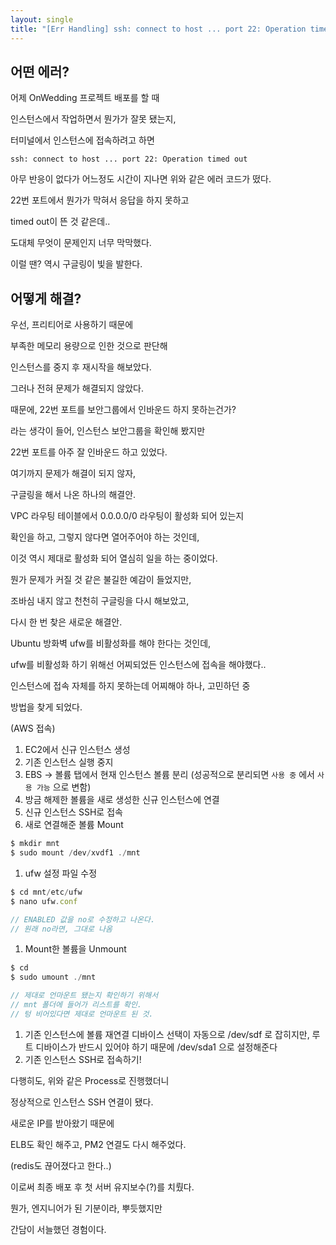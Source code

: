 ```yaml
---
layout: single
title: "[Err Handling] ssh: connect to host ... port 22: Operation timed out"
---
```


## 어떤 에러?

어제 OnWedding 프로젝트 배포를 할 때

인스턴스에서 작업하면서 뭔가가 잘못 됐는지,

터미널에서 인스턴스에 접속하려고 하면

`ssh: connect to host ... port 22: Operation timed out`

아무 반응이 없다가 어느정도 시간이 지나면 위와 같은 에러 코드가 떴다.

22번 포트에서 뭔가가 막혀서 응답을 하지 못하고

timed out이 뜬 것 같은데..

도대체 무엇이 문제인지 너무 막막했다.

이럴 땐? 역시 구글링이 빛을 발한다.

## 어떻게 해결?

우선, 프리티어로 사용하기 때문에

부족한 메모리 용량으로 인한 것으로 판단해

인스턴스를 중지 후 재시작을 해보았다.

그러나 전혀 문제가 해결되지 않았다.

때문에, 22번 포트를 보안그룹에서 인바운드 하지 못하는건가?

라는 생각이 들어, 인스턴스 보안그룹을 확인해 봤지만

22번 포트를 아주 잘 인바운드 하고 있었다.

여기까지 문제가 해결이 되지 않자,

구글링을 해서 나온 하나의 해결안.

VPC 라우팅 테이블에서 0.0.0.0/0 라우팅이 활성화 되어 있는지

확인을 하고, 그렇지 않다면 열어주어야 하는 것인데,

이것 역시 제대로 활성화 되어 열심히 일을 하는 중이었다.

뭔가 문제가 커질 것 같은 불길한 예감이 들었지만,

조바심 내지 않고 천천히 구글링을 다시 해보았고,

다시 한 번 찾은 새로운 해결안.

Ubuntu 방화벽 ufw를 비활성화를 해야 한다는 것인데,

ufw를 비활성화 하기 위해선 어찌되었든 인스턴스에 접속을 해야했다..

인스턴스에 접속 자체를 하지 못하는데 어찌해야 하나, 고민하던 중

방법을 찾게 되었다.

(AWS 접속)

1. EC2에서 신규 인스턴스 생성
2. 기존 인스턴스 실행 중지
3. EBS → 볼륨 탭에서 현재 인스턴스 볼륨 분리
   (성공적으로 분리되면 `사용 중` 에서 `사용 가능` 으로 변함)
4. 방금 해제한 볼륨을 새로 생성한 신규 인스턴스에 연결
5. 신규 인스턴스 SSH로 접속
6. 새로 연결해준 볼륨 Mount

```jsx
$ mkdir mnt
$ sudo mount /dev/xvdf1 ./mnt
```

1. ufw 설정 파일 수정

```jsx
$ cd mnt/etc/ufw
$ nano ufw.conf

// ENABLED 값을 no로 수정하고 나온다.
// 원래 no라면, 그대로 나옴
```

1. Mount한 볼륨을 Unmount

```jsx
$ cd
$ sudo umount ./mnt

// 제대로 언마운트 됐는지 확인하기 위해서
// mnt 폴더에 들어가 리스트를 확인.
// 텅 비어있다면 제대로 언마운트 된 것.
```

1. 기존 인스턴스에 볼륨 재연결
   디바이스 선택이 자동으로 /dev/sdf 로 잡히지만, 루트 디바이스가 반드시 있어야 하기 때문에
   /dev/sda1 으로 설정해준다
2. 기존 인스턴스 SSH로 접속하기!

다행히도, 위와 같은 Process로 진행했더니

정상적으로 인스턴스 SSH 연결이 됐다.

새로운 IP를 받아왔기 때문에

ELB도 확인 해주고, PM2 연결도 다시 해주었다.

(redis도 끊어졌다고 한다..)

이로써 최종 배포 후 첫 서버 유지보수(?)를 치뤘다.

뭔가, 엔지니어가 된 기분이라, 뿌듯했지만

간담이 서늘했던 경험이다.
